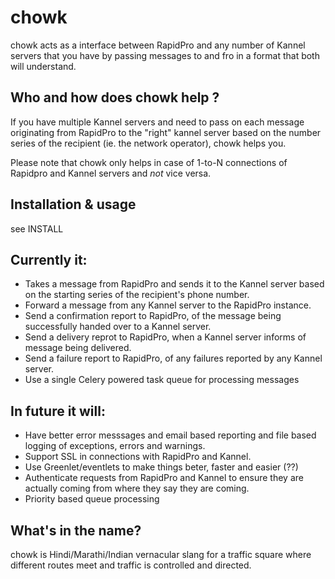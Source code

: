 chowk
=====

chowk acts as a interface between RapidPro and any number of Kannel servers that you have by
passing messages to and fro in a format that both will understand.

Who and how does chowk help ?
----------------
If you have multiple Kannel servers and need to pass on each message originating from RapidPro
to the "right" kannel server based on the number series of the recipient (ie. the network operator),
chowk helps you.

Please note that chowk only helps in case of 1-to-N connections of Rapidpro and Kannel servers and *not* vice versa.

Installation & usage
--------------------
see INSTALL

Currently it:
-------------

* Takes a message from RapidPro and sends it to the Kannel server based on the starting series of the recipient's phone number.
* Forward a message from any Kannel server to the RapidPro instance.
* Send a confirmation report to RapidPro, of the message being successfully handed over to a Kannel server.
* Send a delivery reprot to RapidPro, when a Kannel server informs of message being delivered.
* Send a failure report to RapidPro, of any failures reported by any Kannel server.
* Use a single Celery powered task queue for processing messages

In future it will:
------------------
* Have better error messsages and email based reporting and file based logging of exceptions, errors and warnings.
* Support SSL in connections with RapidPro and Kannel.
* Use Greenlet/eventlets to make things beter, faster and easier (??)
* Authenticate requests from RapidPro and Kannel to ensure they are actually coming from where they say they are coming.
* Priority based queue processing

What's in the name?
--------------------

chowk is Hindi/Marathi/Indian vernacular slang for a traffic square where different routes meet and traffic is controlled and directed.
